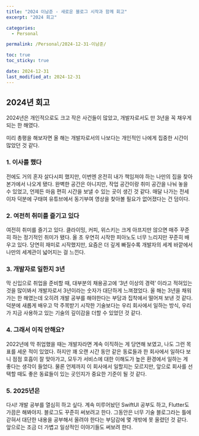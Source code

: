 ```yaml
---
title: "2024 이남준 - 새로운 블로그 시작과 함께 회고"
excerpt: "2024 회고"

categories:
  - Personal

permalink: /Personal/2024-12-31-이남준/

toc: true
toc_sticky: true

date: 2024-12-31
last_modified_at: 2024-12-31
---
```


## 2024년 회고

2024년은 개인적으로도 크고 작은 사건들이 많았고,
개발자로서도 만 3년을 꼭 채우게 되는 한 해였다.

미리 총평을 해보자면 올 해는 개발자로서의 나보다는 개인적인 나에게 집중한 시간이 많았던 것 같다.

### 1. 이사를 했다
전에도 거의 혼자 살다시피 했지만, 이번엔 온전히 내가 책임져야 하는 나만의 집을 찾아 본가에서 나오게 됐다. 완벽한 공간은 아니지만, 작업 공간이랑 취미 공간을 나눠 놓을 수 있었고, 언제든 마음 편히 시간을 보낼 수 있는 곳이 생긴 것 같다. 매달 나가는 전세 이자 덕분에 구태여 유튜브에서 동기부여 영상을 찾아볼 필요가 없어졌다는 건 덤이다.

### 2. 여전히 취미를 즐기고 있다
여전히 취미를 즐기고 있다. 클라이밍, 커피, 위스키는 크게 아프지만 않으면 매주 꾸준히 하는 정기적인 취미가 됐다. 올 초 우연히 시작한 피아노도 너무 느리지만 꾸준히 배우고 있다. 당연히 재미로 시작했지만, 요즘은 더 깊게 빠질수록 개발자의 세계 바깥에서 나만의 세계관이 넓어지는 걸 느낀다.

### 3. 개발자로 일한지 3년
막 신입으로 취업을 준비할 때, 대부분의 채용공고에 ‘3년 이상의 경력’ 이라고 적혀있는 것을 많이봐서 개발자로서 3년이라는 숫자가 대단하게 느껴졌었다. 올 해는 3년을 채워가는 한 해였는데 오히려 개발 공부를 해야한다는 부담과 집착에서 떨어져 보낸 것 같다. 덕분에 새롭게 배우고 막 주목받기 시작한 기술보다는 우리 회사에서 일하는 방식, 우리가 지금 사용하고 있는 기술의 깊이감을 더할 수 있었던 것 같다. 

### 4. 그래서 이직 안해요?
2022년에 막 취업했을 때는 개발자라면 계속 이직하는 게 당연해 보였고, 나도 그런 목표를 세운 적이 있었다. 하지만 꽤 오랜 시간 동안 같은 동료들과 한 회사에서 일하다 보니 점점 호흡이 잘 맞아가고, 모두가 서비스에 대한 이해도가 높은 환경에서 일하는 게 좋다는 생각이 들었다. 물론 언제까지 이 회사에서 일할지는 모르지만, 앞으로 회사를 선택할 때도 좋은 동료들이 있는 곳인지가 중요한 기준이 될 것 같다.

### 5. 2025년은 
다시! 개발 공부를 열심히 하고 싶다. 계속 미루어놨던 SwiftUI 공부도 하고, Flutter도 가끔은 해봐야지. 블로그도 꾸준히 써보려고 한다. 그동안은 너무 기술 블로그라는 틀에 갇혀서 대단한 내용을 공부해서 올려야 한다는 부담감에 몇 개밖에 못 올렸던 것 같다. 앞으로는 조금 더 가볍고 일상적인 이야기들도 써보려 한다.
